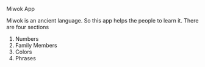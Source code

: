 Miwok App

Miwok is an ancient language. So this app helps the people to learn it.
There are four sections 
1) Numbers
2) Family Members
3) Colors
4) Phrases
